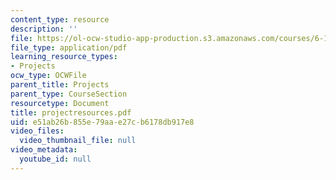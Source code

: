 ```yaml
---
content_type: resource
description: ''
file: https://ol-ocw-studio-app-production.s3.amazonaws.com/courses/6-111-introductory-digital-systems-laboratory-spring-2006/e51ab26b855e79aae27cb6178db917e8_projectresources.pdf
file_type: application/pdf
learning_resource_types:
- Projects
ocw_type: OCWFile
parent_title: Projects
parent_type: CourseSection
resourcetype: Document
title: projectresources.pdf
uid: e51ab26b-855e-79aa-e27c-b6178db917e8
video_files:
  video_thumbnail_file: null
video_metadata:
  youtube_id: null
---
```

